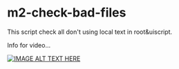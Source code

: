 # m2-check-bad-files

This script check all don't using local text in root&uiscript.

Info for video...

[![IMAGE ALT TEXT HERE](http://img.youtube.com/vi/p2jmiIpt3lo/0.jpg)](https://www.youtube.com/watch?v=p2jmiIpt3lo)
